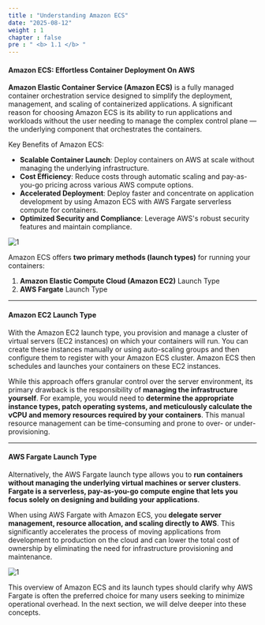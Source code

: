 ```yaml
---
title : "Understanding Amazon ECS"
date: "2025-08-12"
weight : 1
chapter : false
pre : " <b> 1.1 </b> "
---
```


#### Amazon ECS: Effortless Container Deployment On AWS

**Amazon Elastic Container Service (Amazon ECS)** is a fully managed container orchestration service designed to simplify the deployment, management, and scaling of containerized applications. A significant reason for choosing Amazon ECS is its ability to run applications and workloads without the user needing to manage the complex control plane — the underlying component that orchestrates the containers.

Key Benefits of Amazon ECS:

- **Scalable Container Launch**: Deploy containers on AWS at scale without managing the underlying infrastructure.
- **Cost Efficiency**: Reduce costs through automatic scaling and pay-as-you-go pricing across various AWS compute options.
- **Accelerated Deployment**: Deploy faster and concentrate on application development by using Amazon ECS with AWS Fargate serverless compute for containers.
- **Optimized Security and Compliance**: Leverage AWS's robust security features and maintain compliance.

![1](/images/1.1/1.svg?width=40pc)

Amazon ECS offers **two primary methods (launch types)** for running your containers:
1. **Amazon Elastic Compute Cloud (Amazon EC2)** Launch Type
2. **AWS Fargate** Launch Type

___

#### Amazon EC2 Launch Type

With the Amazon EC2 launch type, you provision and manage a cluster of virtual servers (EC2 instances) on which your containers will run. You can create these instances manually or using auto-scaling groups and then configure them to register with your Amazon ECS cluster. Amazon ECS then schedules and launches your containers on these EC2 instances.

While this approach offers granular control over the server environment, its primary drawback is the responsibility of **managing the infrastructure yourself**. For example, you would need to **determine the appropriate instance types, patch operating systems, and meticulously calculate the vCPU and memory resources required by your containers**. This manual resource management can be time-consuming and prone to over- or under-provisioning.

___

#### AWS Fargate Launch Type

Alternatively, the AWS Fargate launch type allows you to **run containers without managing the underlying virtual machines or server clusters**. **Fargate is a serverless, pay-as-you-go compute engine that lets you focus solely on designing and building your applications**.

When using AWS Fargate with Amazon ECS, you **delegate server management, resource allocation, and scaling directly to AWS**. This significantly accelerates the process of moving applications from development to production on the cloud and can lower the total cost of ownership by eliminating the need for infrastructure provisioning and maintenance.

![1](/images/1.1/2.svg?width=40pc)

This overview of Amazon ECS and its launch types should clarify why AWS Fargate is often the preferred choice for many users seeking to minimize operational overhead. In the next section, we will delve deeper into these concepts.
